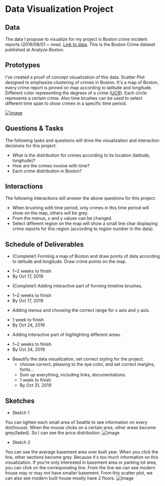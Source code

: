 # Data Visualization Project

## Data

The data I propose to visualize for my project is Boston crime incident reports (2019/08/01 ~ now). [Link to data](https://gist.github.com/GeniXiong/543400f47d4b937a6379a9105e70c47f). This is the Boston Crime dataset published at Analyze Boston.

## Prototypes

I’ve created a proof of concept visualization of this data. Scatter Plot designed to emphasize clustering of crimes in Boston. It's a map of Boston, every crime report is pinned on map according to latitude and longitude. Different color representing the degrees of a crime ([UCR](https://www.fbi.gov/services/cjis/ucr)). Each circle represents a certain crime. Also time brushes can be used to select different time span to show crimes in a specific time period.

[![image](https://user-images.githubusercontent.com/35828260/67050378-5f270000-f106-11e9-931c-b6224afab5e3.png)
](https://vizhub.com/GeniXiong/4d0342a854f74e579e16ab743f6b647f)


## Questions & Tasks

The following tasks and questions will drive the visualization and interaction decisions for this project:

 * What is the distribution for crimes according to its location (latitude, longitude)?
 * How are the crimes involve with time?
 * Each crime distribution in Boston?
 
 ## Interactions

The following interactions will answer the above questions for this project:

 * When brushing with time period, only crimes in this time period will show on the map, others will be grey.
 * From the menus, x and y values can be changed.
 * Select different region on the map will show a small line char displaying crime reports for this region (according to region number in the data).
 
 ## Schedule of Deliverables
 * (Complete!) Forming a map of Boston and draw points of data according to latitude and longitude. Draw crime points on the map.
  - 1~2 weeks to finish
  - By Oct 17, 2019   
 * (Complete!) Adding interactive part of forming timeline brushes.
  - 1~2 weeks to finish
  - By Oct 17, 2019  
 * Adding menus and choosing the correct range for x axis and y axis.
  - 1 week to finish
  - By Oct 24, 2019  
 * Adding interactive part of highlighting different areas. 
  - 1~2 weeks to finish
  - By Oct 24, 2019  
* Beautify the data visualization, set correct styling for the project.
  - choose correct, pleasing to the eye color, and set correct margins, fonts...
  - Sum up everything, including links, documentations.
  - 1 week to finish
  - By Oct 31, 2019
 
## Sketches

 * Sketch 1
 
 You can lighten each small area of Seattle to see information on every dot(house). When the mouse clicks on a certain area, other areas become grey(faded). So I can see the price distribution. 
![image](https://user-images.githubusercontent.com/35828260/65391620-3abf4a00-dd39-11e9-8344-4c94bbffed47.png)

 * Sketch 2
 
 You can see the average basement area over built year. When you click the line, other sections become grey. Because it's too much information on this visualization. If you're only interested in basement area or parking lot area, you can click on the corresponding line. From the line we can see modern house may or may not have smaller basement. From this scatter plot, we can also see modern built house mostly have 2 floors.
![image](https://user-images.githubusercontent.com/35828260/65391630-5165a100-dd39-11e9-9541-c5ad15dc4142.png)



